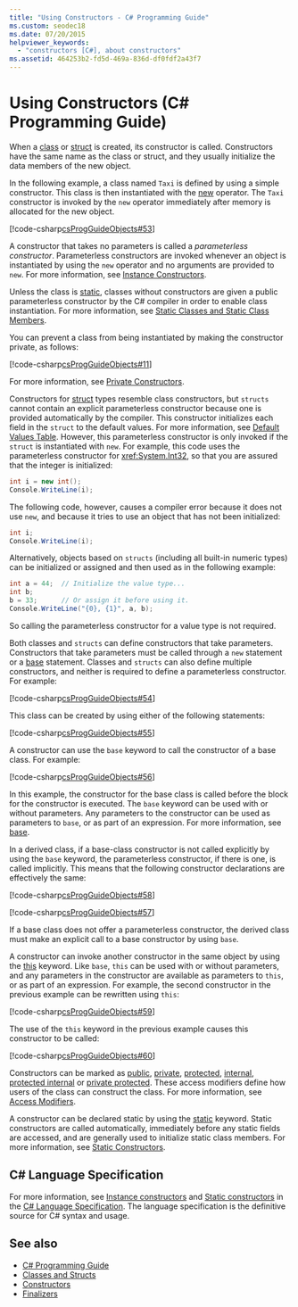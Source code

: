 ```yaml
---
title: "Using Constructors - C# Programming Guide"
ms.custom: seodec18
ms.date: 07/20/2015
helpviewer_keywords: 
  - "constructors [C#], about constructors"
ms.assetid: 464253b2-fd5d-469a-836d-df0fdf2a43f7
---
```

# Using Constructors (C# Programming Guide)

When a [class](../../language-reference/keywords/class.md) or [struct](../../language-reference/keywords/struct.md) is created, its constructor is called. Constructors have the same name as the class or struct, and they usually initialize the data members of the new object.  
  
 In the following example, a class named `Taxi` is defined by using a simple constructor. This class is then instantiated with the [new](../../language-reference/operators/new-operator.md) operator. The `Taxi` constructor is invoked by the `new` operator immediately after memory is allocated for the new object.  
  
 [!code-csharp[csProgGuideObjects#53](~/samples/snippets/csharp/VS_Snippets_VBCSharp/csProgGuideObjects/CS/Objects.cs#53)]  
  
 A constructor that takes no parameters is called a *parameterless constructor*. Parameterless constructors are invoked whenever an object is instantiated by using the `new` operator and no arguments are provided to `new`. For more information, see [Instance Constructors](./instance-constructors.md).  
  
 Unless the class is [static](../../language-reference/keywords/static.md), classes without constructors are given a public parameterless constructor by the C# compiler in order to enable class instantiation. For more information, see [Static Classes and Static Class Members](./static-classes-and-static-class-members.md).  
  
 You can prevent a class from being instantiated by making the constructor private, as follows:  
  
 [!code-csharp[csProgGuideObjects#11](~/samples/snippets/csharp/VS_Snippets_VBCSharp/csProgGuideObjects/CS/Objects.cs#11)]  
  
 For more information, see [Private Constructors](./private-constructors.md).  
  
 Constructors for [struct](../../language-reference/keywords/struct.md) types resemble class constructors, but `structs` cannot contain an explicit parameterless constructor because one is provided automatically by the compiler. This constructor initializes each field in the `struct` to the default values. For more information, see [Default Values Table](../../language-reference/keywords/default-values-table.md). However, this parameterless constructor is only invoked if the `struct` is instantiated with `new`. For example, this code uses the parameterless constructor for <xref:System.Int32>, so that you are assured that the integer is initialized:  
  
```csharp  
int i = new int();  
Console.WriteLine(i);  
```  
  
 The following code, however, causes a compiler error because it does not use `new`, and because it tries to use an object that has not been initialized:  
  
```csharp  
int i;  
Console.WriteLine(i);  
```  
  
 Alternatively, objects based on `structs` (including all built-in numeric types) can be initialized or assigned and then used as in the following example:  
  
```csharp  
int a = 44;  // Initialize the value type...  
int b;  
b = 33;      // Or assign it before using it.  
Console.WriteLine("{0}, {1}", a, b);  
```  
  
 So calling the parameterless constructor for a value type is not required.  
  
 Both classes and `structs` can define constructors that take parameters. Constructors that take parameters must be called through a `new` statement or a [base](../../language-reference/keywords/base.md) statement. Classes and `structs` can also define multiple constructors, and neither is required to define a parameterless constructor. For example:  
  
 [!code-csharp[csProgGuideObjects#54](~/samples/snippets/csharp/VS_Snippets_VBCSharp/csProgGuideObjects/CS/Objects.cs#54)]  
  
 This class can be created by using either of the following statements:  
  
 [!code-csharp[csProgGuideObjects#55](~/samples/snippets/csharp/VS_Snippets_VBCSharp/csProgGuideObjects/CS/Objects.cs#55)]  
  
 A constructor can use the `base` keyword to call the constructor of a base class. For example:  
  
 [!code-csharp[csProgGuideObjects#56](~/samples/snippets/csharp/VS_Snippets_VBCSharp/csProgGuideObjects/CS/Objects.cs#56)]  
  
 In this example, the constructor for the base class is called before the block for the constructor is executed. The `base` keyword can be used with or without parameters. Any parameters to the constructor can be used as parameters to `base`, or as part of an expression. For more information, see [base](../../language-reference/keywords/base.md).  
  
 In a derived class, if a base-class constructor is not called explicitly by using the `base` keyword, the parameterless constructor, if there is one, is called implicitly. This means that the following constructor declarations are effectively the same:  
  
 [!code-csharp[csProgGuideObjects#58](~/samples/snippets/csharp/VS_Snippets_VBCSharp/csProgGuideObjects/CS/Objects.cs#58)]  
  
 [!code-csharp[csProgGuideObjects#57](~/samples/snippets/csharp/VS_Snippets_VBCSharp/csProgGuideObjects/CS/Objects.cs#57)]  
  
 If a base class does not offer a parameterless constructor, the derived class must make an explicit call to a base constructor by using `base`.  
  
 A constructor can invoke another constructor in the same object by using the [this](../../language-reference/keywords/this.md) keyword. Like `base`, `this` can be used with or without parameters, and any parameters in the constructor are available as parameters to `this`, or as part of an expression. For example, the second constructor in the previous example can be rewritten using `this`:  
  
 [!code-csharp[csProgGuideObjects#59](~/samples/snippets/csharp/VS_Snippets_VBCSharp/csProgGuideObjects/CS/Objects.cs#59)]  
  
 The use of the `this` keyword in the previous example causes this constructor to be called:  
  
 [!code-csharp[csProgGuideObjects#60](~/samples/snippets/csharp/VS_Snippets_VBCSharp/csProgGuideObjects/CS/Objects.cs#60)]  
  
 Constructors can be marked as [public](../../language-reference/keywords/public.md), [private](../../language-reference/keywords/private.md), [protected](../../language-reference/keywords/protected.md), [internal](../../language-reference/keywords/internal.md), [protected internal](../../language-reference/keywords/protected-internal.md) or [private protected](../../language-reference/keywords/private-protected.md). These access modifiers define how users of the class can construct the class. For more information, see [Access Modifiers](./access-modifiers.md).  
  
 A constructor can be declared static by using the [static](../../language-reference/keywords/static.md) keyword. Static constructors are called automatically, immediately before any static fields are accessed, and are generally used to initialize static class members. For more information, see [Static Constructors](./static-constructors.md).  
  
## C# Language Specification  

For more information, see [Instance constructors](~/_csharplang/spec/classes.md#instance-constructors) and [Static constructors](~/_csharplang/spec/classes.md#static-constructors) in the [C# Language Specification](../../language-reference/language-specification/index.md). The language specification is the definitive source for C# syntax and usage.
  
## See also

- [C# Programming Guide](../index.md)
- [Classes and Structs](./index.md)
- [Constructors](./constructors.md)
- [Finalizers](./destructors.md)
